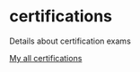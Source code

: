 # certifications
Details about certification exams

[My all certifications](#https://www.youracclaim.com/users/pratikkumarmpatel/badges?sort=-state_updated_at&page=1)
